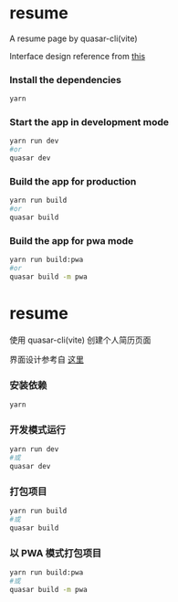 # resume

A resume page by quasar-cli(vite)

Interface design reference from [this](https://github.com/bedimcode/portfolio-responsive-complete)

### Install the dependencies

```bash
yarn
```

### Start the app in development mode

```bash
yarn run dev
#or
quasar dev
```

### Build the app for production

```bash
yarn run build
#or
quasar build
```

### Build the app for pwa mode

```bash
yarn run build:pwa
#or
quasar build -m pwa
```

# resume

使用 quasar-cli(vite) 创建个人简历页面

界面设计参考自 [这里](https://github.com/bedimcode/portfolio-responsive-complete)

### 安装依赖

```bash
yarn
```

### 开发模式运行

```bash
yarn run dev
#或
quasar dev
```

### 打包项目

```bash
yarn run build
#或
quasar build
```

### 以 PWA 模式打包项目

```bash
yarn run build:pwa
#或
quasar build -m pwa
```
